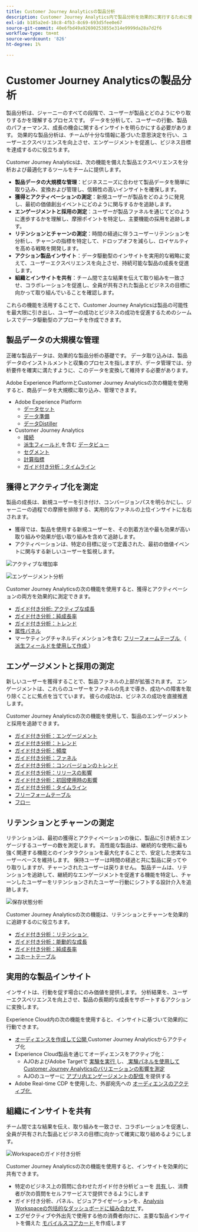 ```yaml
---
title: Customer Journey Analyticsの製品分析
description: Customer Journey Analytics内で製品分析を効果的に実行するために使用できる機能について説明します。
exl-id: b185a2ed-18c8-4fb3-8c69-693d5fee0e67
source-git-commit: 40e6fbd49a92690253855e314e9999da28a7d2f6
workflow-type: tm+mt
source-wordcount: '826'
ht-degree: 1%

---
```


# Customer Journey Analyticsの製品分析

製品分析は、ジャーニーのすべての段階で、ユーザーが製品とどのようにやり取りするかを理解するプロセスです。 データを分析して、ユーザーの行動、製品のパフォーマンス、成長の機会に関するインサイトを明らかにする必要があります。 効果的な製品分析は、チームが十分な情報に基づいた意思決定を行い、ユーザーエクスペリエンスを向上させ、エンゲージメントを促進し、ビジネス目標を達成するのに役立ちます。

Customer Journey Analyticsは、次の機能を備えた製品エクスペリエンスを分析および最適化するツールをチームに提供します。

* **製品データの大規模な管理**：ビジネスニーズに合わせて製品データを簡単に取り込み、変換および管理し、信頼性の高いインサイトを確保します。
* **獲得とアクティベーションの測定**：新規ユーザーが製品をどのように発見し、最初の価値創出イベントにどのように関与するかを追跡します。
* **エンゲージメントと採用の測定**：ユーザーが製品ファネルを通じてどのように進歩するかを理解し、摩擦ポイントを特定し、主要機能の採用を追跡します。
* **リテンションとチャーンの測定**：時間の経過に伴うユーザーリテンションを分析し、チャーンの指標を特定して、ドロップオフを減らし、ロイヤルティを高める戦略を開発します。
* **アクション製品インサイト**：データ駆動型のインサイトを実用的な戦略に変えて、ユーザーエクスペリエンスを向上させ、持続可能な製品の成長を促進します。
* **組織とインサイトを共有**：チーム間で主な結果を伝えて取り組みを一致させ、コラボレーションを促進し、全員が共有された製品とビジネスの目標に向かって取り組んでいることを確認します。

これらの機能を活用することで、Customer Journey Analyticsは製品の可能性を最大限に引き出し、ユーザーの成功とビジネスの成功を促進するためのシームレスでデータ駆動型のアプローチを作成できます。

## 製品データの大規模な管理

正確な製品データは、効果的な製品分析の基礎です。 データ取り込みは、製品データのインストルメントと収集のプロセスを指しますが、データ管理では、分析要件を確実に満たすように、このデータを変換して維持する必要があります。

Adobe Experience PlatformとCustomer Journey Analyticsの次の機能を使用すると、商品データを大規模に取り込み、管理できます。

* Adobe Experience Platform
   * [ データセット&#x200B;](https://experienceleague.adobe.com/ja/docs/experience-platform/catalog/datasets/overview)
   * [ データ準備&#x200B;](https://experienceleague.adobe.com/ja/docs/experience-platform/data-prep/home)
   * [ データDistiller&#x200B;](https://experienceleague.adobe.com/ja/docs/experience-platform/query/data-distiller/overview)
* Customer Journey Analytics
   * [接続&#x200B;](/help/connections/overview.md)
   * [ 派生フィールド ](/help/data-views/data-views.md) を含む [ データビュー&#x200B;](/help/data-views/derived-fields/derived-fields.md)
   * [セグメント&#x200B;](/help/components/filters/filters-overview.md)
   * [計算指標](/help/components/calc-metrics/calc-metr-overview.md)
   * [ガイド付き分析&#x200B;：タイムライン&#x200B;](/help/guided-analysis/types/timeline.md)

## 獲得とアクティブ化を測定

製品の成長は、新規ユーザーを引き付け、コンバージョンパスを明らかにし、ジャーニーの過程での摩擦を排除する、実用的なファネルの上位インサイトに左右されます。

* 獲得では、製品を使用する新規ユーザーを、その到着方法や最も効果が高い取り組みや効果が低い取り組みを含めて追跡します。
* アクティベーションは、特定の目標に従って定義された、最初の価値イベントに関与する新しいユーザーを監視します。

![アクティブな増加率](/help/guided-analysis/assets/active.png)

![ エンゲージメント分析 ](/help/guided-analysis/assets/feature-matrix.png)

Customer Journey Analyticsの次の機能を使用すると、獲得とアクティベーションの両方を効果的に測定できます。

* [ガイド付き分析&#x200B;: アクティブな成長](/help/guided-analysis/types/active-growth.md)
* [ガイド付き分析：純成長率](/help/guided-analysis/types/net-growth.md)
* [ガイド付き分析：トレンド](/help/guided-analysis//types/trends.md)
* [属性パネル&#x200B;](/help/analysis-workspace/c-panels/attribution.md)
* マーケティングチャネルディメンションを含む [ フリーフォームテーブル ](/help/analysis-workspace/c-panels/freeform-panel.md) （[ 派生フィールドを使用して作成 ](/help/data-views/derived-fields/derived-fields.md)）

## エンゲージメントと採用の測定

新しいユーザーを獲得することで、製品ファネルの上部が拡張されます。 エンゲージメントは、これらのユーザーをファネルの先まで導き、成功への障害を取り除くことに焦点を当てています。 彼らの成功は、ビジネスの成功を直接推進します。

Customer Journey Analyticsの次の機能を使用して、製品のエンゲージメントと採用を追跡できます。

* [ガイド付き分析：エンゲージメント](/help/guided-analysis/types/engagement.md)
* [ガイド付き分析：トレンド](/help/guided-analysis/types/trends.md)
* [ガイド付き分析：頻度](/help/guided-analysis/types/frequency.md)
* [ガイド付き分析：ファネル](/help/guided-analysis/types/funnel.md)
* [ガイド付き分析：コンバージョンのトレンド](/help/guided-analysis/types/conversion-trends.md)
* [ガイド付き分析：リリースの影響](/help/guided-analysis/types/release-impact.md)
* [ガイド付き分析：初回使用時の影響&#x200B;](/help/guided-analysis/types/first-use-impact.md)
* [ガイド付き分析：タイムライン](/help/guided-analysis/types/timeline.md)
* [フリーフォームテーブル&#x200B;](/help/analysis-workspace/c-panels/freeform-panel.md)
* [フロー](/help/analysis-workspace/visualizations/c-flow/flow.md)

## リテンションとチャーンの測定

リテンションは、最初の獲得とアクティベーションの後に、製品に引き続きエンゲージするユーザーの数を測定します。 高性能な製品は、継続的な使用に最も強く関連する機能とのインタラクションを最大化することで、安定した忠実なユーザーベースを維持します。 保持ユーザーは時間の経過と共に製品に戻ってやり取りしますが、チャーンされたユーザーは戻りません。 製品チームは、リテンションを追跡して、継続的なエンゲージメントを促進する機能を特定し、チャーンしたユーザーをリテンションされたユーザー行動にシフトする設計介入を追跡します。

![ 保存状態分析 ](/help/guided-analysis/assets/retention.png)

Customer Journey Analyticsの次の機能は、リテンションとチャーンを効果的に追跡するのに役立ちます。

* [ ガイド付き分析：リテンション ](/help/guided-analysis/types/retention.md)&#x200B;
* [ガイド付き分析：能動的な成長](/help/guided-analysis/types/active-growth.md)
* [ガイド付き分析：純成長率](/help/guided-analysis/types/net-growth.md)
* [コホートテーブル&#x200B;](/help/analysis-workspace/visualizations/cohort-table/cohort-analysis.md)

## 実用的な製品インサイト

インサイトは、行動を促す場合にのみ価値を提供します。 分析結果を、ユーザーエクスペリエンスを向上させ、製品の長期的な成長をサポートするアクションに変換します。

Experience Cloud内の次の機能を使用すると、インサイトに基づいて効果的に行動できます。

* [ オーディエンスを作成して公開 ](/help/components/audiences/publish.md)&#x200B;Customer Journey Analyticsからアクティブ化
* Experience Cloud製品を通じてオーディエンスをアクティブ化：
   * AJOおよびAdobe Targetで [ 実験を実行 ](https://experienceleague.adobe.com/ja/docs/journey-optimizer/using/content-management/content-experiment/get-started-experiment) し、[ 実験パネルを使用してCustomer Journey Analyticsのバリエーションの影響を測定 ](/help/analysis-workspace/c-panels/experimentation.md)
   * AJOのユーザーに [ アプリ内エンゲージメントの配信 ](https://experienceleague.adobe.com/ja/docs/journey-optimizer/using/channels/in-app/get-started-in-app) を提供する
* Adobe Real-time CDP を使用した、外部宛先への [ オーディエンスのアクティブ化 ](https://experienceleague.adobe.com/ja/docs/experience-platform/destinations/ui/activate/activation-overview)&#x200B;

## 組織にインサイトを共有&#x200B;

チーム間で主な結果を伝え、取り組みを一致させ、コラボレーションを促進し、全員が共有された製品とビジネスの目標に向かって確実に取り組めるようにします。

![Workspaceのガイド付き分析 ](assets/guided-analysis-workspace.png)

Customer Journey Analyticsの次の機能を使用すると、インサイトを効果的に共有できます。

* 特定のビジネス上の質問に合わせたガイド付き分析ビューを [ 共有 ](/help/analysis-workspace/curate-share/share-projects.md) し、消費者が次の質問をセルフサービスで提供できるようにします
* ガイド付き分析、パネル、ビジュアライゼーションを、[Analysis Workspaceの包括的なダッシュボードに組み合わせ ](/help/analysis-workspace/home.md) す。
* エグゼクティブや外出先で使用する他の消費者向けに、主要な製品インサイトを備えた [ モバイルスコアカード ](/help/mobile-app/home.md) を作成します
